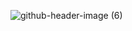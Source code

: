 
![github-header-image (6)](https://github.com/mollmikey/mollmikey/assets/104609759/ca110888-0067-4b47-855a-9fd0f43a9966)

